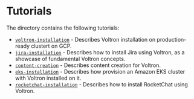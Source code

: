 # Tutorials

The directory contains the following tutorials:

- [`voltron-installation`](./voltron-installation/README.md) - Describes Voltron installation on production-ready clustert on GCP.
- [`jira-installation`](./jira-installation/README.md) - Describes how to install Jira using Voltron, as a showcase of fundamental Voltron concepts.
- [`content-creation`](./content-creation/README.md) - Describes content creation for Voltron.
- [`eks-installation`](./eks-installation/README.md) - Describes how provision an Amazon EKS cluster with Voltron installed on it.
- [`rocketchat-installation`](./rocketchat-installation/README.md) - Describes how to install RocketChat using Voltron.
